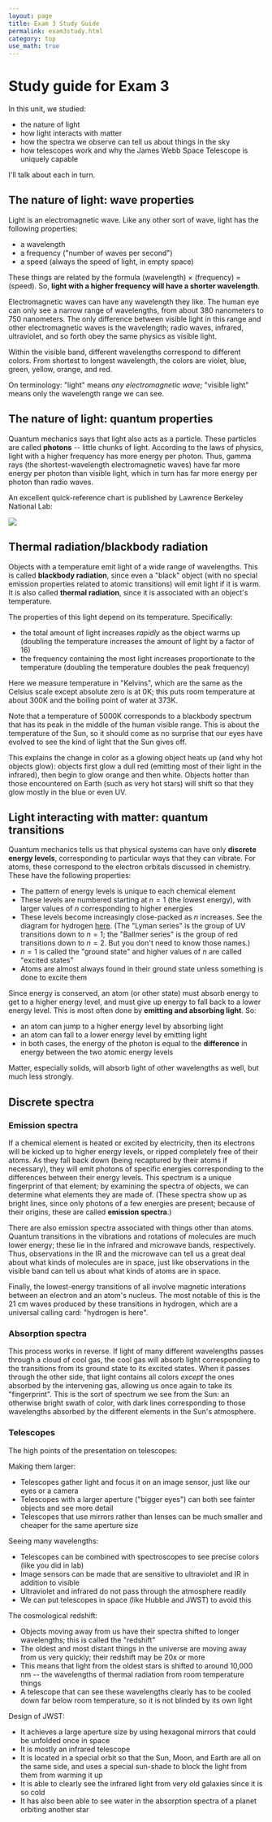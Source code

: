 ```yaml
---
layout: page
title: Exam 3 Study Guide 
permalink: exam3study.html 
category: top
use_math: true
---
```


# Study guide for Exam 3

In this unit, we studied:

* the nature of light   
* how light interacts with matter
* how the spectra we observe can tell us about things in the sky 
* how telescopes work and why the James Webb Space Telescope is uniquely capable 

I'll talk about each in turn.

## The nature of light: wave properties

Light is an electromagnetic wave. Like any other sort of wave, light has the following properties:

* a wavelength 
* a frequency ("number of waves per second")
* a speed (always the speed of light, in empty space)

These things are related by the formula (wavelength) $\times$ (frequency) = (speed). So, **light with a higher frequency will have a shorter wavelength**.

Electromagnetic waves can have any wavelength they like. The human eye can only see a narrow range of wavelengths, from about 380 nanometers to 750 nanometers. The only difference
between visible light in this range and other electromagnetic waves is the wavelength; radio waves, infrared, ultraviolet, and so forth obey the same physics as visible light.

Within the visible band, different wavelengths correspond to different colors. From shortest to longest wavelength, the colors are violet, blue, green, yellow, orange, and red. 

On terminology: "light" means *any electromagnetic wave*; "visible light" means only the wavelength range we can see.

## The nature of light: quantum properties

Quantum mechanics says that light also acts as a particle. These particles are called **photons** -- little chunks of light. According to the laws of physics, light with a 
higher frequency has more energy per photon. Thus, gamma rays (the shortest-wavelength electromagnetic waves) have far more energy per photon than visible light, which in turn
has far more energy per photon than radio waves.

An excellent quick-reference chart is published by Lawrence Berkeley National Lab:

<img src="http://www2.lbl.gov/images/MicroWorlds/EMSpec.gif">

## Thermal radiation/blackbody radiation

Objects with a temperature emit light of a wide range of wavelengths. This is called **blackbody radiation**, since even a "black" object (with no special emission properties related to atomic
transitions) will emit light if it is warm. It is also called **thermal radiation**, since it is associated with an object's temperature.

The properties of this light depend on its temperature. Specifically:

* the total amount of light increases *rapidly* as the object warms up (doubling the temperature increases the amount of light by a factor of 16)
* the frequency containing the most light increases proportionate to the temperature (doubling the temperature doubles the peak frequency)

Here we measure temperature in "Kelvins", which are the same as the Celsius scale except absolute zero is at 0K; this puts room temperature at about 300K and the boiling point of water at
373K. 

Note that a temperature of 5000K corresponds to a blackbody spectrum that has its peak in the middle of the human visible range. This is about the temperature of the Sun, so it should
come as no surprise that our eyes have evolved to see the kind of light that the Sun gives off.

This explains the change in color as a glowing object heats up (and why hot objects glow): objects first glow a dull red (emitting most of their light in the infrared), then begin
to glow orange and then white. Objects hotter than those encountered on Earth (such as very hot stars) will shift so that they glow mostly in the blue or even UV.


## Light interacting with matter: quantum transitions

Quantum mechanics tells us that physical systems can have only **discrete energy levels**, corresponding to particular ways that they can vibrate. For atoms, these correspond to the
electron orbitals discussed in chemistry. These have the following properties:

* The pattern of energy levels is unique to each chemical element
* These levels are numbered starting at $n=1$ (the lowest energy), with larger values of $n$ corresponding to higher energies
* These levels become increasingly close-packed as $n$ increases. See the diagram for hydrogen <a href="http://astro.unl.edu/naap/hydrogen/graphics/bohr_transitions.png">here</a>. 
(The "Lyman series" is the group of UV transitions down to $n=1$; the "Ballmer series" is the group of red transitions down to $n=2$. But you don't need to know those names.)
* $n=1$ is called the "ground state" and higher values of $n$ are called "excited states"
* Atoms are almost always found in their ground state unless something is done to excite them

Since energy is conserved, an atom (or other state) must absorb energy to get to a higher energy level, and must give up energy to fall back to a lower energy level. This is most often
done by **emitting and absorbing light**. So:

* an atom can jump to a higher energy level by absorbing light
* an atom can fall to a lower energy level by emitting light
* in both cases, the energy of the photon is equal to the **difference** in energy between the two atomic energy levels

Matter, especially solids, will absorb light of other wavelengths as well, but much less strongly.

## Discrete spectra

### Emission spectra

If a chemical element is heated or excited by electricity, then its electrons will be kicked up to higher energy levels, or ripped completely free of their atoms. As they fall back down
(being recaptured by their atoms if necessary), they will emit photons of specific energies corresponding to the differences between their energy levels. This spectrum is a unique 
fingerprint of that element; by examining the spectra of objects, we can determine what elements they are made of. (These spectra show up as bright lines, since only photons of a few
energies are present; because of their origins, these are called **emission spectra**.)

There are also emission spectra associated with things other than atoms. Quantum transitions in the vibrations and rotations of molecules are much lower energy; these lie in the infrared
and microwave bands, respectively. Thus, observations in the IR and the microwave can tell us a great deal about what kinds of molecules are in space, just like observations in the 
visible band can tell us about what kinds of atoms are in space.

Finally, the lowest-energy transitions of all involve magnetic interations between an electron and an atom's nucleus. The most notable of this is the 21 cm waves produced by these
transitions in hydrogen, which are a universal calling card: "hydrogen is here".

### Absorption spectra

This process works in reverse. If light of many different wavelengths passes through a cloud of cool gas, the cool gas will absorb light corresponding to the transitions from its
ground state to its excited states. When it passes through the other side, that light contains all colors *except* the ones absorbed by the intervening gas, allowing us once again
to take its "fingerprint". This is the sort of spectrum we see from the Sun: an otherwise bright swath of color, with dark lines corresponding to those wavelengths absorbed by the
different elements in the Sun's atmosphere.

### Telescopes

The high points of the presentation on telescopes:

Making them larger:
* Telescopes gather light and focus it on an image sensor, just like our eyes or a camera
* Telescopes with a larger aperture ("bigger eyes") can both see fainter objects and see more detail
* Telescopes that use mirrors rather than lenses can be much smaller and cheaper for the same aperture size

Seeing many wavelengths:
* Telescopes can be combined with spectroscopes to see precise colors (like you did in lab)
* Image sensors can be made that are sensitive to ultraviolet and IR in addition to visible
* Ultraviolet and infrared do not pass through the atmosphere readily
* We can put telescopes in space (like Hubble and JWST) to avoid this

The cosmological redshift:
* Objects moving away from us have their spectra shifted to longer wavelengths; this is called the "redshift"
* The oldest and most distant things in the universe are moving away from us very quickly; their redshift may be 20x or more
* This means that light from the oldest stars is shifted to around 10,000 nm -- the wavelengths of thermal radiation from room temperature things
* A telescope that can see these wavelengths clearly has to be cooled down far below room temperature, so it is not blinded by its own light

Design of JWST:
* It achieves a large aperture size by using hexagonal mirrors that could be unfolded once in space
* It is mostly an infrared telescope
* It is located in a special orbit so that the Sun, Moon, and Earth are all on the same side, and uses a special sun-shade to block the light from them from warming it up
* It is able to clearly see the infrared light from very old galaxies since it is so cold
* It has also been able to see water in the absorption spectra of a planet orbiting another star
 
